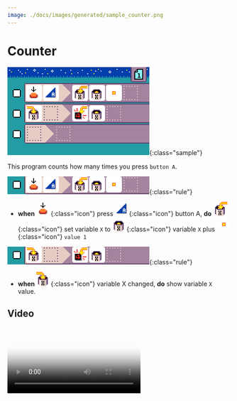 ```yaml
---
image: ./docs/images/generated/sample_counter.png
---
```


# Counter

![counter program](../images/generated/sample_counter.png){:class="sample"}

This program counts how many times you press `button A`.

![when press button A, increment variable X](../images/generated/sample_counter_page_1_rule_1.png){:class="rule"}

-   **when** ![press](../images/generated/icon_S2.png){:class="icon"} press ![button A](../images/generated/icon_F3.png){:class="icon"} button A, **do** ![set variable X](../images/generated/icon_A9A.png){:class="icon"} set variable `X` to ![get variable X](../images/generated/icon_M20A.png){:class="icon"} variable `X` plus ![value 1](../images/generated/icon_M6.png){:class="icon"} `value 1`

![when press button A, increment variable X](../images/generated/sample_counter_page_1_rule_2.png){:class="rule"}

-   **when** ![variable X changed](../images/generated/icon_S9A.png){:class="icon"} variable X changed, **do** show variable `X` value.

## Video

<video class="sample" poster="../videos/counter.png" src="../videos/counter.mp4" controls="true"></video>
